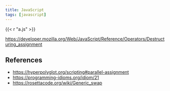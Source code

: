 ```yaml
---
title: JavaScript
tags: [javascript]
---
```


{{< r "a.js" >}}

<https://developer.mozilla.org/Web/JavaScript/Reference/Operators/Destructuring_assignment>

## References

- <https://hyperpolyglot.org/scripting#parallel-assignment>
- <https://programming-idioms.org/idiom/21>
- <https://rosettacode.org/wiki/Generic_swap>
